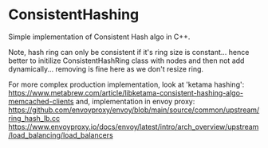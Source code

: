 # ConsistentHashing
Simple implementation of Consistent Hash algo in C++.

Note, hash ring can only be consistent if it's ring size is constant... hence better to initilize ConsistentHashRing class with nodes and then not add dynamically... 
removing is fine here as we don't resize ring.

For more complex production implementation, look at 'ketama hashing': https://www.metabrew.com/article/libketama-consistent-hashing-algo-memcached-clients
and, implementation in envoy proxy: https://github.com/envoyproxy/envoy/blob/main/source/common/upstream/ring_hash_lb.cc
                                    https://www.envoyproxy.io/docs/envoy/latest/intro/arch_overview/upstream/load_balancing/load_balancers
